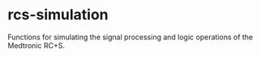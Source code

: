 # rcs-simulation
Functions for simulating the signal processing and logic operations of the Medtronic RC+S.

